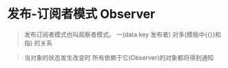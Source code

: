 # 发布-订阅者模式 Observer
> 发布订阅者模式也叫观察者模式。
  一(data key 发布者) 对多(模板中{{}}和指) 的关系

> 当对象的状态发生改变时 所有依赖于它(Observer)的对象都将得到通知